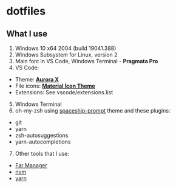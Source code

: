 # dotfiles

## What I use

1. Windows 10 x64 2004 (build 19041.388)
2. Windows Subsystem for Linux, version 2
3. Main font in VS Code, Windows Terminal - **Pragmata Pro**
4. VS Code:

- Theme: [**Aurora X**](https://marketplace.visualstudio.com/items?itemName=marqu3s.aurora-x)
- File icons: [**Material Icon Theme**](https://marketplace.visualstudio.com/items?itemName=PKief.material-icon-theme)
- Extensions: See vscode/extensions.list

5. Windows Terminal
6. oh-my-zsh using [spaceship-prompt](https://github.com/denysdovhan/spaceship-prompt) theme and these plugins:

- git
- yarn
- zsh-autosuggestions
- yarn-autocompletions

7. Other tools that I use:

- [Far Manager](https://www.farmanager.com/)
- [nvm](https://github.com/nvm-sh/nvm)
- [yarn](https://github.com/yarnpkg/yarn)
